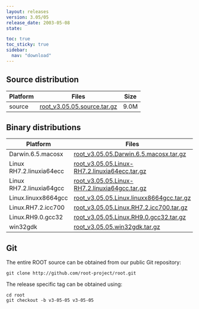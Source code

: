 ```yaml
---
layout: releases
version: 3.05/05
release_date: 2003-05-08
state:

toc: true
toc_sticky: true
sidebar:
  nav: "download"
---
```



## Source distribution

| Platform       | Files | Size |
|-----------|-------|-----|
| source | [root_v3.05.05.source.tar.gz](https://root.cern.ch/download/root_v3.05.05.source.tar.gz) | 9.0M |


## Binary distributions

| Platform       | Files | Size |
|-----------|-------|-----|
| Darwin.6.5.macosx | [root_v3.05.05.Darwin.6.5.macosx.tar.gz](https://root.cern.ch/download/root_v3.05.05.Darwin.6.5.macosx.tar.gz) |  25M |
| Linux RH7.2.linuxia64ecc | [root_v3.05.05.Linux-RH7.2.linuxia64ecc.tar.gz](https://root.cern.ch/download/root_v3.05.05.Linux-RH7.2.linuxia64ecc.tar.gz) |  30M |
| Linux RH7.2.linuxia64gcc | [root_v3.05.05.Linux-RH7.2.linuxia64gcc.tar.gz](https://root.cern.ch/download/root_v3.05.05.Linux-RH7.2.linuxia64gcc.tar.gz) |  15M |
| Linux.linuxx8664gcc | [root_v3.05.05.Linux.linuxx8664gcc.tar.gz](https://root.cern.ch/download/root_v3.05.05.Linux.linuxx8664gcc.tar.gz) |  11M |
| Linux.RH7.2.icc700 | [root_v3.05.05.Linux.RH7.2.icc700.tar.gz](https://root.cern.ch/download/root_v3.05.05.Linux.RH7.2.icc700.tar.gz) |  20M |
| Linux.RH9.0.gcc32 | [root_v3.05.05.Linux.RH9.0.gcc32.tar.gz](https://root.cern.ch/download/root_v3.05.05.Linux.RH9.0.gcc32.tar.gz) |  11M |
| win32gdk | [root_v3.05.05.win32gdk.tar.gz](https://root.cern.ch/download/root_v3.05.05.win32gdk.tar.gz) |  20M |


## Git
The entire ROOT source can be obtained from our public Git repository:

~~~
git clone http://github.com/root-project/root.git
~~~
The release specific tag can be obtained using:
~~~
cd root
git checkout -b v3-05-05 v3-05-05
~~~

